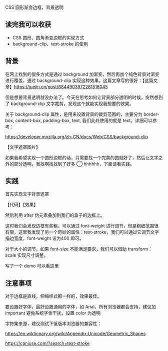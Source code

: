 CSS 圆形渐变边框，背景透明

## 读完我可以收获

- CSS 圆形、圆角渐变边框的实现方式
- background-clip、text-stroke 的使用

## 背景

在网上找到的很多方式是通过 background 加渐变，然后再加个纯色背景对渐变进行覆盖，通过 background-clip 实现这种效果。这篇文章写的很好：【这篇文章】https://juejin.cn/post/6844903972281516045

但是想要背景透明就没办法了。今天在思考如何让背景部分透明的时候，突然想到了 background-clip 文字裁剪，发现这个就能实现我想要的效果。

关于 background-clip 属性，是用来设置背景的裁剪范围的，主要分为 border-box, content-box, padding-box, text, 我们此处使用的就是 text。详细可以参考：

https://developer.mozilla.org/zh-CN/docs/Web/CSS/background-clip

【文字遮罩图片】

如果我希望实现一个圆形边框的话，只需要找一个完美的圆就好了，然后让文字之外的部分透明，我找啊找找到了好多 ◯ hhhhhh，下面请看实践。

## 实践

首先实现文字背景遮罩

【代码】【效果】

然后利用 after 伪元素叠加到我们的盒子的边框上。

这时我们会发现边框有些粗，可以通过 font-weight 进行调节，但是粗细范围很有限，这里我发现了另一个奇妙的属性：text-stroke，我们可以通过它调节文字描边宽度，font-weight 设为400 即可。

对于大小的调节，如果 font-size 不能满足要求，我们可以借助 transform：scale 实现尺寸调整。

写了一个 demo 可以看这里



## 注意事项

对于边框是直线，伸缩样式都一样的，效果最佳。

要设置好字体，最好设置通用的字体，如 Arial，所有浏览器都会支持，建议加 important 避免系统字体干扰，设置 color 为透明

字符集来源，建议测试下低版本浏览器的兼容性：

https://en.wiktionary.org/wiki/Appendix:Unicode/Geometric_Shapes

https://caniuse.com/?search=text-stroke
